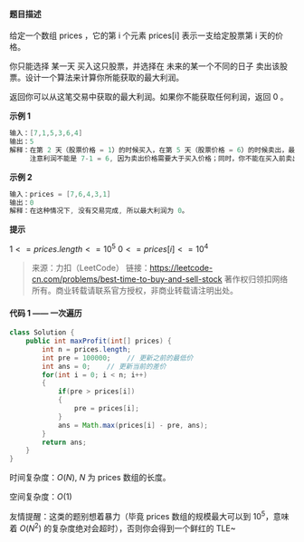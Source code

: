 #### 题目描述

给定一个数组 prices ，它的第 i 个元素 prices[i] 表示一支给定股票第 i 天的价格。

你只能选择 某一天 买入这只股票，并选择在 未来的某一个不同的日子 卖出该股票。设计一个算法来计算你所能获取的最大利润。

返回你可以从这笔交易中获取的最大利润。如果你不能获取任何利润，返回 0 。

**示例 1**

```java
输入：[7,1,5,3,6,4]
输出：5
解释：在第 2 天（股票价格 = 1）的时候买入，在第 5 天（股票价格 = 6）的时候卖出，最大利润 = 6-1 = 5 。
     注意利润不能是 7-1 = 6, 因为卖出价格需要大于买入价格；同时，你不能在买入前卖出股票。
```

**示例 2**

```java
输入：prices = [7,6,4,3,1]
输出：0
解释：在这种情况下, 没有交易完成, 所以最大利润为 0。
```

**提示**

$1 <= prices.length <= 10^5$
$0 <= prices[i] <= 10^4$

> 来源：力扣（LeetCode）
> 链接：https://leetcode-cn.com/problems/best-time-to-buy-and-sell-stock
> 著作权归领扣网络所有。商业转载请联系官方授权，非商业转载请注明出处。



#### 代码 1 —— 一次遍历

```java
class Solution {
    public int maxProfit(int[] prices) {
        int n = prices.length;
        int pre = 100000;    // 更新之前的最低价
        int ans = 0;    // 更新当前的差价
        for(int i = 0; i < n; i++)
        {
            if(pre > prices[i])
            {
                pre = prices[i];
            }
            ans = Math.max(prices[i] - pre, ans);
        }
        return ans;
    }
}
```

时间复杂度：$O(N)$, $N$ 为 prices 数组的长度。

空间复杂度：$O(1)$

友情提醒：这类的题别想着暴力（毕竟 prices 数组的规模最大可以到 $10^5$，意味着 $O(N^2)$ 的复杂度绝对会超时），否则你会得到一个鲜红的 TLE~